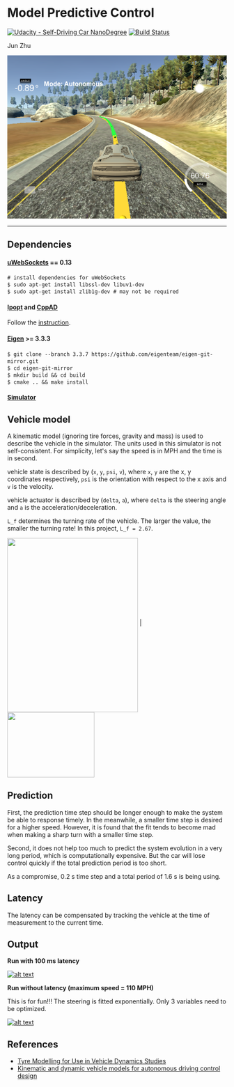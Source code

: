 # Model Predictive Control
[![Udacity - Self-Driving Car NanoDegree](https://s3.amazonaws.com/udacity-sdc/github/shield-carnd.svg)](http://www.udacity.com/drive)
[![Build Status](https://travis-ci.org/zhujun98/control.svg?branch=master)](https://travis-ci.org/zhujun98/control)

Jun Zhu

![](misc/highlight.png)

---

## Dependencies

#### [uWebSockets](https://github.com/uNetworking/uWebSockets) == 0.13

```shell script
# install dependencies for uWebSockets
$ sudo apt-get install libssl-dev libuv1-dev
$ sudo apt-get install zlib1g-dev # may not be required
```

#### [Ipopt](https://projects.coin-or.org/Ipopt) and [CppAD](https://www.coin-or.org/CppAD/)
  
Follow the [instruction](https://github.com/udacity/CarND-MPC-Project/blob/master/install_Ipopt_CppAD.md).

#### [Eigen](http://eigen.tuxfamily.org/index.php?title=Main_Page) >= 3.3.3

```shell script
$ git clone --branch 3.3.7 https://github.com/eigenteam/eigen-git-mirror.git
$ cd eigen-git-mirror
$ mkdir build && cd build
$ cmake .. && make install
```

#### [Simulator](https://github.com/udacity/CarND-MPC-Project/releases)


## Vehicle model

A kinematic model (ignoring tire forces, gravity and mass)  is used to describe the vehicle in the simulator. The units used in this simulator is not self-consistent. For simplicity, let's say the speed is in MPH and the time is in second.

vehicle state is described by (`x`, `y`, `psi`, `v`), where `x`, `y` are the x, y coordinates respectively, `psi` is the orientation with respect to the x axis and `v` is the velocity.

vehicle actuator is described by (`delta`, `a`), where `delta` is the steering angle and `a` is the acceleration/deceleration.

`L_f` determines the turning rate of the vehicle. The larger the value, the smaller the turning rate! In this project, `L_f = 2.67`.

<img src="misc/vehicle_model_illustration.png" width="300" height="400" align="middle" />  |  <img src="misc/dynamic_model.jpg" width="200" height="150" align="middle" />
 

## Prediction
First, the prediction time step should be longer enough to make the system be able to response timely. In the meanwhile, a smaller time step is desired for a higher speed. However, it is found that the fit tends to become mad when making a sharp turn with a smaller time step.

Second, it does not help too much to predict the system evolution in a very long period, which is computationally expensive. But the car will lose control quickly if the total prediction period is too short.

As a compromise, 0.2 s time step and a total period of 1.6 s is being using.

## Latency
The latency can be compensated by tracking the vehicle at the time of measurement to the current time.

## Output

__Run with 100 ms latency__

 [![alt text](http://img.youtube.com/vi/jSb7Ez4U58k/0.jpg)](https://youtu.be/jSb7Ez4U58k)

__Run without latency (maximum speed = 110 MPH)__

This is for fun!!! The steering is fitted exponentially. Only 3 variables need to be optimized.

 [![alt text](http://img.youtube.com/vi/RgOTkCFyyvU/0.jpg)](https://youtu.be/RgOTkCFyyvU)

 
## References

* [Tyre Modelling for Use in Vehicle Dynamics Studies](10.4271/870421)
* [Kinematic and dynamic vehicle models for autonomous driving control design](http://ieeexplore.ieee.org/document/7225830/)

